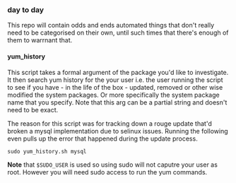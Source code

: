 ### day to day

This repo will contain odds and ends automated things that don't really need to be categorised on their own, until such times that there's enough of them to warrnant that.

#### yum_history

This script takes a formal argument of the package you'd like to investigate. It then search yum history for the your user i.e. the user running the script to see if you have - in the life of the box - updated, removed or other wise modified the system packages. Or more specifically the system package name that you specify. Note that this arg can be a partial string and doesn't need to be exact. 

The reason for this script was for tracking down a rouge update that'd broken a mysql implementation due to selinux issues. Running the following even pulls up the error that happened during the update process.

 `sudo yum_history.sh mysql`

**Note** that `$SUDO_USER` is used so using sudo will not caputre your user as root. However you will need sudo access to run the yum commands. 

